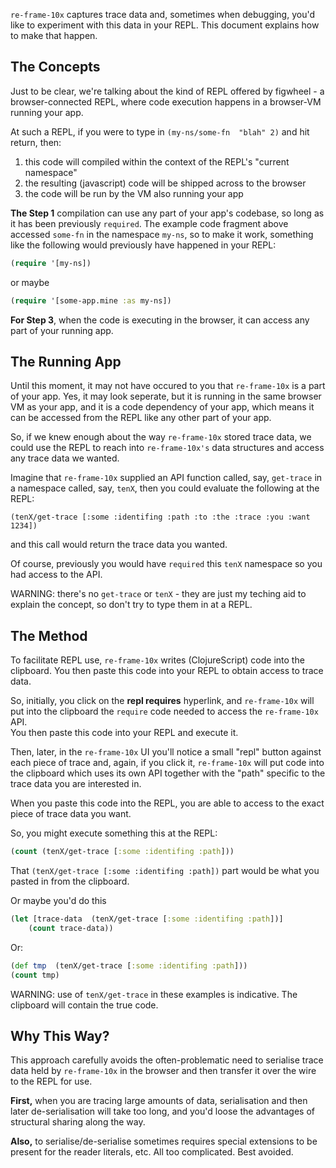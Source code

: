 
`re-frame-10x` captures trace data and, sometimes when debugging, 
you'd like to experiment with this data in your REPL. This document 
explains how to make that happen.

## The Concepts

Just to be clear, we're talking about the kind of 
REPL offered by figwheel - a browser-connected REPL, where code execution happens in a browser-VM running your app. 

At such a REPL, if you were to
type in `(my-ns/some-fn  "blah" 2)` and hit return, 
then:
 1. this code will compiled within the context of the REPL's "current namespace" 
 2. the resulting (javascript) code will be shipped across to the browser 
 3. the code will be run by the VM also running your app 

**The Step 1** compilation can use any part of your app's codebase, so long as it 
has been previously `required`. The example code fragment above accessed `some-fn` 
in the namespace `my-ns`, so to make it work, something like the following would
previously have happened in your REPL: 
```clj
(require '[my-ns])
```
or maybe
```clj
(require '[some-app.mine :as my-ns])
```

**For Step 3**, when the code is executing in the browser, it can access any 
part of your running app. 

## The Running App

Until this moment, it may not have occured to you that `re-frame-10x` is 
a part of your app. Yes, it may look seperate, but it is running in the same browser VM 
as your app, and it is a code dependency of your app, which means it can 
be accessed from the REPL like any other part of your app.

So, if we knew enough about the way `re-frame-10x` stored
trace data, we could use the REPL to reach into `re-frame-10x's` 
data structures and access any trace data we wanted.

Imagine that `re-frame-10x` supplied an API function called, say, `get-trace` 
in a namespace called, say, `tenX`, then you could evaluate the following at the REPL: 
``` 
(tenX/get-trace [:some :identifing :path :to :the :trace :you :want 1234])
```
and this call would return the trace data you wanted.  

Of course, previously you would have `required` this `tenX` namespace so you had access to the API.

WARNING: there's no `get-trace` or `tenX` - they are just my teching aid
to explain the concept, so don't try to type them in at a REPL. 

## The Method 

To facilitate REPL use, `re-frame-10x` writes (ClojureScript) code into the clipboard.
You then paste this code into your REPL to obtain access to trace data.

So, initially, you click on the **repl requires** hyperlink, and `re-frame-10x` will 
put into the clipboard the `require` code needed to access the `re-frame-10x` API.  
You then paste this code into your REPL and execute it. 
 
Then, later, in the `re-frame-10x` UI you'll notice a small "repl" 
button against each piece of trace and, again, if you click it, `re-frame-10x` will put code into 
the clipboard which uses its own API together with the "path" specific to the trace data you are interested in. 

When you paste this code into the REPL, you are able to access to the exact 
piece of trace data you want.

So, you might execute something this at the REPL: 
```clj
(count (tenX/get-trace [:some :identifing :path]))
```

That `(tenX/get-trace [:some :identifing :path])` part would be what you pasted in
from the clipboard. 

Or maybe you'd do this
```clj
(let [trace-data  (tenX/get-trace [:some :identifing :path])]
    (count trace-data))
```
Or:
```cljs
(def tmp  (tenX/get-trace [:some :identifing :path]))
(count tmp)
```

WARNING: use of `tenX/get-trace` in these examples is indicative. The clipboard 
will contain the true code. 

<!-- put screenshots/gif in here -->


## Why This Way?

This approach carefully avoids the often-problematic need to 
serialise trace data held by `re-frame-10x` in the browser and then 
transfer it over the wire to the REPL for use. 

**First,** when you are tracing large amounts of data, serialisation and then 
later de-serialisation will 
take too long, and you'd loose the advantages 
of structural sharing along the way. 

**Also,** to serialise/de-serialise sometimes requires special extensions to be 
present for the reader literals, etc.  All too complicated. Best avoided.  

 
